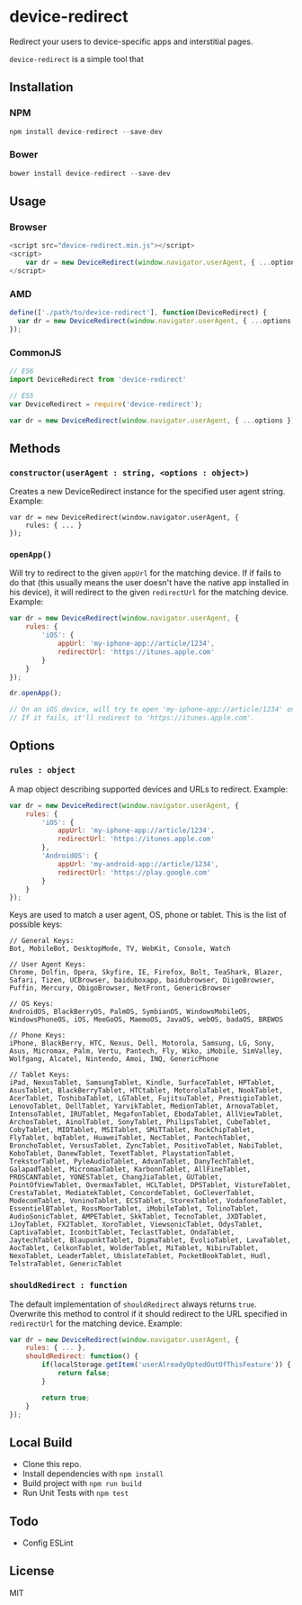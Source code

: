 # device-redirect

Redirect your users to device-specific apps and interstitial pages.

`device-redirect` is a simple tool that

## Installation

### NPM

```javascript
npm install device-redirect --save-dev
```

### Bower

```javascript
bower install device-redirect --save-dev
```

## Usage

### Browser

```javascript
<script src="device-redirect.min.js"></script>
<script>
    var dr = new DeviceRedirect(window.navigator.userAgent, { ...options });
</script>
```

### AMD

```javascript
define(['./path/to/device-redirect'], function(DeviceRedirect) {
  var dr = new DeviceRedirect(window.navigator.userAgent, { ...options });
});
```

### CommonJS

```javascript
// ES6
import DeviceRedirect from 'device-redirect'

// ES5
var DeviceRedirect = require('device-redirect');

var dr = new DeviceRedirect(window.navigator.userAgent, { ...options });
```

## Methods

### `constructor(userAgent : string, <options : object>)`

Creates a new DeviceRedirect instance for the specified user agent string. Example:

```
var dr = new DeviceRedirect(window.navigator.userAgent, {
	rules: { ... }
});
```

### `openApp()`

Will try to redirect to the given `appUrl` for the matching device. If if fails to do that (this usually means the user doesn't have the native app installed in his device), it will redirect to the given `redirectUrl` for the matching device. Example:

```javascript
var dr = new DeviceRedirect(window.navigator.userAgent, {
	rules: {
		'iOS': {
		    appUrl: 'my-iphone-app://article/1234',
		    redirectUrl: 'https://itunes.apple.com'
		}
	}
});

dr.openApp();

// On an iOS device, will try to open 'my-iphone-app://article/1234' on a native app.
// If it fails, it'll redirect to 'https://itunes.apple.com'.
```

## Options

### `rules : object`

A map object describing supported devices and URLs to redirect. Example:

```javascript
var dr = new DeviceRedirect(window.navigator.userAgent, {
	rules: {
		'iOS': {
		    appUrl: 'my-iphone-app://article/1234',
		    redirectUrl: 'https://itunes.apple.com'
		},
		'AndroidOS': {
		    appUrl: 'my-android-app://article/1234',
		    redirectUrl: 'https://play.google.com'
		}
	}
});
```
Keys are used to match a user agent, OS, phone or tablet. This is the list of possible keys:

```
// General Keys:
Bot, MobileBot, DesktopMode, TV, WebKit, Console, Watch

// User Agent Keys:
Chrome, Dolfin, Opera, Skyfire, IE, Firefox, Bolt, TeaShark, Blazer, Safari, Tizen, UCBrowser, baiduboxapp, baidubrowser, DiigoBrowser, Puffin, Mercury, ObigoBrowser, NetFront, GenericBrowser

// OS Keys:
AndroidOS, BlackBerryOS, PalmOS, SymbianOS, WindowsMobileOS, WindowsPhoneOS, iOS, MeeGoOS, MaemoOS, JavaOS, webOS, badaOS, BREWOS

// Phone Keys:
iPhone, BlackBerry, HTC, Nexus, Dell, Motorola, Samsung, LG, Sony, Asus, Micromax, Palm, Vertu, Pantech, Fly, Wiko, iMobile, SimValley, Wolfgang, Alcatel, Nintendo, Amoi, INQ, GenericPhone

// Tablet Keys:
iPad, NexusTablet, SamsungTablet, Kindle, SurfaceTablet, HPTablet, AsusTablet, BlackBerryTablet, HTCtablet, MotorolaTablet, NookTablet, AcerTablet, ToshibaTablet, LGTablet, FujitsuTablet, PrestigioTablet, LenovoTablet, DellTablet, YarvikTablet, MedionTablet, ArnovaTablet, IntensoTablet, IRUTablet, MegafonTablet, EbodaTablet, AllViewTablet, ArchosTablet, AinolTablet, SonyTablet, PhilipsTablet, CubeTablet, CobyTablet, MIDTablet, MSITablet, SMiTTablet, RockChipTablet, FlyTablet, bqTablet, HuaweiTablet, NecTablet, PantechTablet, BronchoTablet, VersusTablet, ZyncTablet, PositivoTablet, NabiTablet, KoboTablet, DanewTablet, TexetTablet, PlaystationTablet, TrekstorTablet, PyleAudioTablet, AdvanTablet, DanyTechTablet, GalapadTablet, MicromaxTablet, KarbonnTablet, AllFineTablet, PROSCANTablet, YONESTablet, ChangJiaTablet, GUTablet, PointOfViewTablet, OvermaxTablet, HCLTablet, DPSTablet, VistureTablet, CrestaTablet, MediatekTablet, ConcordeTablet, GoCleverTablet, ModecomTablet, VoninoTablet, ECSTablet, StorexTablet, VodafoneTablet, EssentielBTablet, RossMoorTablet, iMobileTablet, TolinoTablet, AudioSonicTablet, AMPETablet, SkkTablet, TecnoTablet, JXDTablet, iJoyTablet, FX2Tablet, XoroTablet, ViewsonicTablet, OdysTablet, CaptivaTablet, IconbitTablet, TeclastTablet, OndaTablet, JaytechTablet, BlaupunktTablet, DigmaTablet, EvolioTablet, LavaTablet, AocTablet, CelkonTablet, WolderTablet, MiTablet, NibiruTablet, NexoTablet, LeaderTablet, UbislateTablet, PocketBookTablet, Hudl, TelstraTablet, GenericTablet
```


### `shouldRedirect : function`

The default implementation of `shouldRedirect` always returns `true`. Overwrite this method to control if it should redirect to the URL specified in `redirectUrl` for the matching device. Example:

```javascript
var dr = new DeviceRedirect(window.navigator.userAgent, {
	rules: { ... },
	shouldRedirect: function() {
		if(localStorage.getItem('userAlreadyOptedOutOfThisFeature')) {
			return false;
		}

		return true;
	}
});
```

## Local Build

- Clone this repo.
- Install dependencies with `npm install`
- Build project with `npm run build`
- Run Unit Tests with `npm test`

## Todo

- Config ESLint

## License

MIT